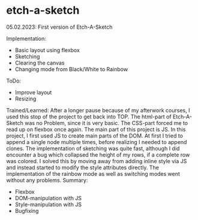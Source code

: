 # etch-a-sketch
05.02.2023: First version of Etch-A-Sketch

Implementation:
- Basic layout using flexbox
- Sketching
- Clearing the canvas
- Changing mode from Black/White to Rainbow


ToDo:
- Improve layout
- Resizing


Trained/Learned:
After a longer pause because of my afterwork courses, I used this stop of the project to get back into TOP. 
The html-part of Etch-A-Sketch was no Problem, since it is very basic. The CSS-part forced me to read up on flexbox once again.
The main part of this project is JS. In this project, I first used JS to create main parts of the DOM. At first I tried to append a single node multiple times, before realizing I needed to append clones. The implementation of sketching was quite fast, although I did encounter a bug which collapsed the height of my rows, if a complete row was colored. I solved this by moving away from adding inline style via JS and instead started to modify the style attributes directly. The implementation of the rainbow mode as well as switching modes went without any problems.
Summary:
- Flexbox
- DOM-manipulation with JS
- Style-manipulation with JS
- Bugfixing